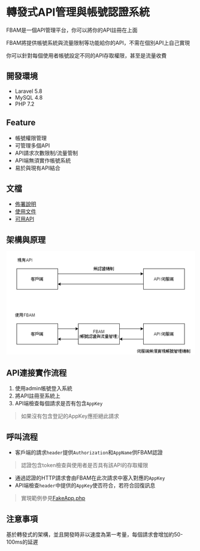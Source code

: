 # 轉發式API管理與帳號認證系統
FBAM是一個API管理平台，你可以將你的API註冊在上面

FBAM將提供帳號系統與流量限制等功能給你的API，不需在個別API上自己實現

你可以針對每個使用者帳號設定不同的API存取權限，甚至是流量收費

## 開發環境
- Laravel 5.8
- MySQL 4.8
- PHP 7.2

## Feature
- 帳號權限管理
- 可管理多個API
- API請求次數限制/流量管制
- API端無須實作帳號系統
- 易於與現有API結合

## 文檔
- [佈署說明](https://github.com/p208p2002/forward-base-api-manager/blob/master/Deploy.md)
- [使用文件](https://github.com/p208p2002/forward-base-api-manager/blob/master/Document.md)
- [可用API](https://github.com/p208p2002/forward-base-api-manager/blob/master/API.md)

## 架構與原理
![系統架構圖](https://github.com/p208p2002/forward-base-api-manager/blob/master/md_imgs/sys_arch.png)

## API連接實作流程
1. 使用admin帳號登入系統
2. 將API註冊至系統上
3. API端檢查每個請求是否有包含`AppKey`
> 如果沒有包含登記的AppKey應拒絕此請求

## 呼叫流程
- 客戶端的請求`header`提供`Authorization`和`AppName`供FBAM認證
> 認證包含token檢查與使用者是否具有該API的存取權限
- 通過認證的HTTP請求會由FBAM在此次請求中塞入對應的`AppKey`
- API端檢查`header`中提供的`AppKey`使否符合，若符合回復訊息

> 實現範例參見[FakeApp.php](https://github.com/p208p2002/forward-base-api-manager/blob/master/app/Http/Controllers/Test/FakeApp.php)

## 注意事項
基於轉發式的架構，並且開發時非以速度為第一考量，每個請求會增加約50-100ms的延遲
